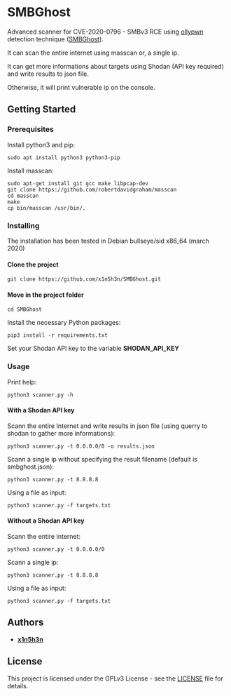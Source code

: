 # SMBGhost
Advanced scanner for CVE-2020-0796 - SMBv3 RCE using [ollypwn](https://github.com/ollypwn) detection technique ([SMBGhost](https://github.com/ollypwn/SMBGhost)).

It can scan the entire internet using masscan or, a single ip.

It can get more informations about targets using Shodan (API key required) and write results to json file.

Otherwise, it will print vulnerable ip on the console.

## Getting Started
### Prerequisites

Install python3 and pip:
```
sudo apt install python3 python3-pip
```

Install masscan:
```
sudo apt-get install git gcc make libpcap-dev
git clone https://github.com/robertdavidgraham/masscan
cd masscan
make
cp bin/masscan /usr/bin/.
```

### Installing
The installation has been tested in Debian bullseye/sid x86_64 (march 2020)
#### Clone the project
```
git clone https://github.com/x1n5h3n/SMBGhost.git
```

#### Move in the project folder
```
cd SMBGhost
```

Install the necessary Python packages:
```
pip3 install -r requirements.txt
```

Set your Shodan API key to the variable **SHODAN_API_KEY**

### Usage
Print help:
```
python3 scanner.py -h
```

#### With a Shodan API key
Scann the entire Internet and write results in json file (using querry to shodan to gather more informations):
```
python3 scanner.py -t 0.0.0.0/0 -o results.json
```

Scann a single ip without specifying the result filename (default is smbghost.json):
```
python3 scanner.py -t 8.8.8.8
```

Using a file as input:
```
python3 scanner.py -f targets.txt
```

#### Without a Shodan API key
Scann the entire Internet:
```
python3 scanner.py -t 0.0.0.0/0
```

Scann a single ip:
```
python3 scanner.py -t 8.8.8.8
```

Using a file as input:
```
python3 scanner.py -f targets.txt
```

## Authors

* **[x1n5h3n](https://blog.xinshen.se/about)**

## License

This project is licensed under the GPLv3 License - see the [LICENSE](LICENSE) file for details.

